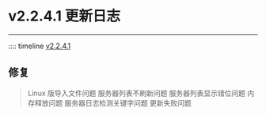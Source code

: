 # v2.2.4.1 更新日志  

___

:::: timeline [v2.2.4.1](https://github.com/MCSLTeam/MCSL2/releases/tag/v2.2.4.1)

## 修复  

> Linux 版导入文件问题
> 服务器列表不刷新问题
> 服务器列表显示错位问题
> 内存释放问题
> 服务器日志检测关键字问题
> 更新失败问题
